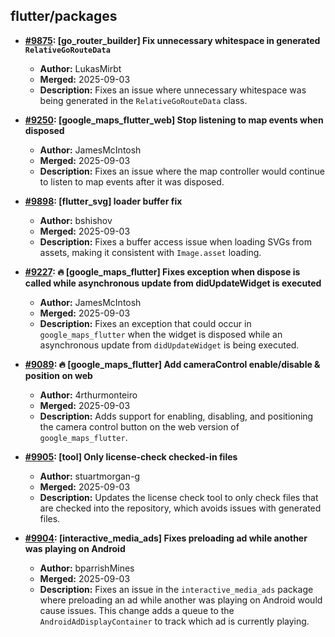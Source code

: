 ## flutter/packages

- **[#9875](https://github.com/flutter/packages/pull/9875): [go_router_builder] Fix unnecessary whitespace in generated `RelativeGoRouteData`**
  - **Author:** LukasMirbt
  - **Merged:** 2025-09-03
  - **Description:** Fixes an issue where unnecessary whitespace was being generated in the `RelativeGoRouteData` class.

- **[#9250](https://github.com/flutter/packages/pull/9250): [google_maps_flutter_web] Stop listening to map events when disposed**
  - **Author:** JamesMcIntosh
  - **Merged:** 2025-09-03
  - **Description:** Fixes an issue where the map controller would continue to listen to map events after it was disposed.

- **[#9898](https://github.com/flutter/packages/pull/9898): [flutter_svg] loader buffer fix**
  - **Author:** bshishov
  - **Merged:** 2025-09-03
  - **Description:** Fixes a buffer access issue when loading SVGs from assets, making it consistent with `Image.asset` loading.

- **[#9227](https://github.com/flutter/packages/pull/9227): 🔥 [google_maps_flutter] Fixes exception when dispose is called while asynchronous update from didUpdateWidget is executed**
  - **Author:** JamesMcIntosh
  - **Merged:** 2025-09-03
  - **Description:** Fixes an exception that could occur in `google_maps_flutter` when the widget is disposed while an asynchronous update from `didUpdateWidget` is being executed.

- **[#9089](https://github.com/flutter/packages/pull/9089): 🔥 [google_maps_flutter] Add cameraControl enable/disable & position on web**
  - **Author:** 4rthurmonteiro
  - **Merged:** 2025-09-03
  - **Description:** Adds support for enabling, disabling, and positioning the camera control button on the web version of `google_maps_flutter`.

- **[#9905](https://github.com/flutter/packages/pull/9905): [tool] Only license-check checked-in files**
  - **Author:** stuartmorgan-g
  - **Merged:** 2025-09-03
  - **Description:** Updates the license check tool to only check files that are checked into the repository, which avoids issues with generated files.

- **[#9904](https://github.com/flutter/packages/pull/9904): [interactive_media_ads] Fixes preloading ad while another was playing on Android**
  - **Author:** bparrishMines
  - **Merged:** 2025-09-03
  - **Description:** Fixes an issue in the `interactive_media_ads` package where preloading an ad while another was playing on Android would cause issues. This change adds a queue to the `AndroidAdDisplayContainer` to track which ad is currently playing.
